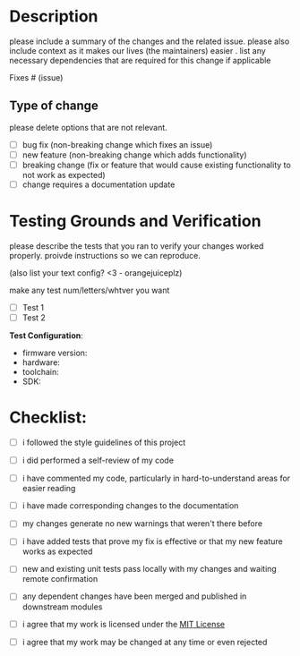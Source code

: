 # Description

please include a summary of the changes and the related issue. please also include context as it makes our lives (the maintainers) easier . list any necessary dependencies that are required for this change if applicable

Fixes # (issue)

## Type of change

please delete options that are not relevant.

- [ ] bug fix (non-breaking change which fixes an issue)
- [ ] new feature (non-breaking change which adds functionality)
- [ ] breaking change (fix or feature that would cause existing functionality to not work as expected)
- [ ] change requires a documentation update

# Testing Grounds and Verification

please describe the tests that you ran to verify your changes worked properly. proivde instructions so we can reproduce. 

(also list your text config? <3 - orangejuiceplz)

make any test num/letters/whtver you want 

- [ ] Test 1
- [ ] Test 2

**Test Configuration**:
* firmware version:
* hardware:
* toolchain:
* SDK:

# Checklist:

- [ ] i followed the style guidelines of this project
- [ ] i did performed a self-review of my code
- [ ] i have commented my code, particularly in hard-to-understand areas for easier reading
- [ ] i have made corresponding changes to the documentation
- [ ] my changes generate no new warnings that weren't there before
- [ ] i have added tests that prove my fix is effective or that my new feature works as expected
- [ ] new and existing unit tests pass locally with my changes and waiting remote confirmation 
- [ ] any dependent changes have been merged and published in downstream modules
- [ ] i agree that my work is licensed under the [MIT License](https://github.com/NoGambling1/ConsolesGames/blob/main/LICENSE)
- [ ] i agree that my work may be changed at any time or even rejected

